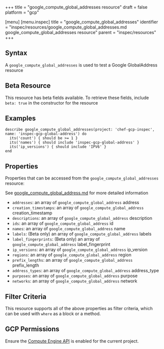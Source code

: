 +++
title = "google_compute_global_addresses resource"
draft = false
platform = "gcp"

[menu]
  [menu.inspec]
    title = "google_compute_global_addresses"
    identifier = "inspec/resources/google_compute_global_addresses.md google_compute_global_addresses resource"
    parent = "inspec/resources"
+++


## Syntax
A `google_compute_global_addresses` is used to test a Google GlobalAddress resource


## Beta Resource
This resource has beta fields available. To retrieve these fields, include `beta: true` in the constructor for the resource

## Examples
```
describe google_compute_global_addresses(project: 'chef-gcp-inspec', name: 'inspec-gcp-global-address') do
  its('count') { should be >= 1 }
  its('names') { should include 'inspec-gcp-global-address' }
  its('ip_versions') { should include 'IPV6' }
end
```

## Properties
Properties that can be accessed from the `google_compute_global_addresses` resource:

See [google_compute_global_address.md](google_compute_global_address.md) for more detailed information
  * `addresses`: an array of `google_compute_global_address` address
  * `creation_timestamps`: an array of `google_compute_global_address` creation_timestamp
  * `descriptions`: an array of `google_compute_global_address` description
  * `ids`: an array of `google_compute_global_address` id
  * `names`: an array of `google_compute_global_address` name
  * `labels`: (Beta only) an array of `google_compute_global_address` labels
  * `label_fingerprints`: (Beta only) an array of `google_compute_global_address` label_fingerprint
  * `ip_versions`: an array of `google_compute_global_address` ip_version
  * `regions`: an array of `google_compute_global_address` region
  * `prefix_lengths`: an array of `google_compute_global_address` prefix_length
  * `address_types`: an array of `google_compute_global_address` address_type
  * `purposes`: an array of `google_compute_global_address` purpose
  * `networks`: an array of `google_compute_global_address` network

## Filter Criteria
This resource supports all of the above properties as filter criteria, which can be used
with `where` as a block or a method.

## GCP Permissions

Ensure the [Compute Engine API](https://console.cloud.google.com/apis/library/compute.googleapis.com/) is enabled for the current project.
